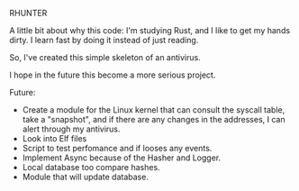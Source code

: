 RHUNTER

A little bit about why this code: I'm studying Rust, and I like to get my hands dirty. I learn fast by doing it instead of just reading.

So, I've created this simple skeleton of an antivirus. 

I hope in the future this become a more serious project.

Future:
- Create a module for the Linux kernel that can consult the syscall table, take a "snapshot", and if there are any changes in the addresses, I can alert through my antivirus.
- Look into Elf files
- Script to test perfomance and if looses any events.
- Implement Async because of the Hasher and Logger.
- Local database too compare hashes.
- Module that will update database.
